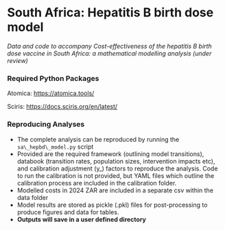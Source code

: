 # **South Africa: Hepatitis B birth dose model**



*Data and code to accompany Cost-effectiveness of the hepatitis B birth dose vaccine in South Africa: a mathematical modelling analysis (under review)*



### Required Python Packages

Atomica: https://atomica.tools/

Sciris: https://docs.sciris.org/en/latest/



### Reproducing Analyses

* The complete analysis can be reproduced by running the ```sa\_hepbd\_model.py``` script 
* Provided are the required framework (outlining model transitions), databook (transition rates, population sizes, intervention impacts etc), and calibration adjustment (y\_) factors to reproduce the analysis. Code to run the calibration is not provided, but YAML files which outline the calibration process are included in the calibration folder.
* Modelled costs in 2024 ZAR are included in a separate csv within the data folder
* Model results are stored as pickle (.pkl) files for post-processing to produce figures and data for tables. 
* **Outputs will save in a user defined directory**










